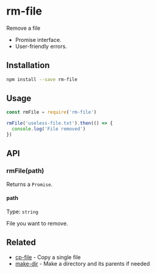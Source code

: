 # rm-file

Remove a file

- Promise interface.
- User-friendly errors.

## Installation

```sh
npm install --save rm-file
```

## Usage

```js
const rmFile = require('rm-file')

rmFile('useless-file.txt').then(() => {
  console.log('File removed')
})
```

## API

### rmFile(path)

Returns a `Promise`.

#### path

Type: `string`

File you want to remove.

## Related

- [cp-file](https://github.com/sindresorhus/cp-file) - Copy a single file
- [make-dir](https://github.com/sindresorhus/make-dir) - Make a directory and its parents if needed
